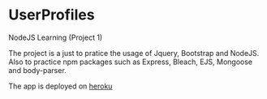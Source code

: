 # UserProfiles
NodeJS Learning (Project 1) 

The project is a just to pratice the usage of Jquery, Bootstrap and NodeJS.
Also to practice npm packages such as Express, Bleach, EJS, Mongoose and body-parser.

The app is deployed on [heroku](https://powerful-wave-94705.herokuapp.com/)